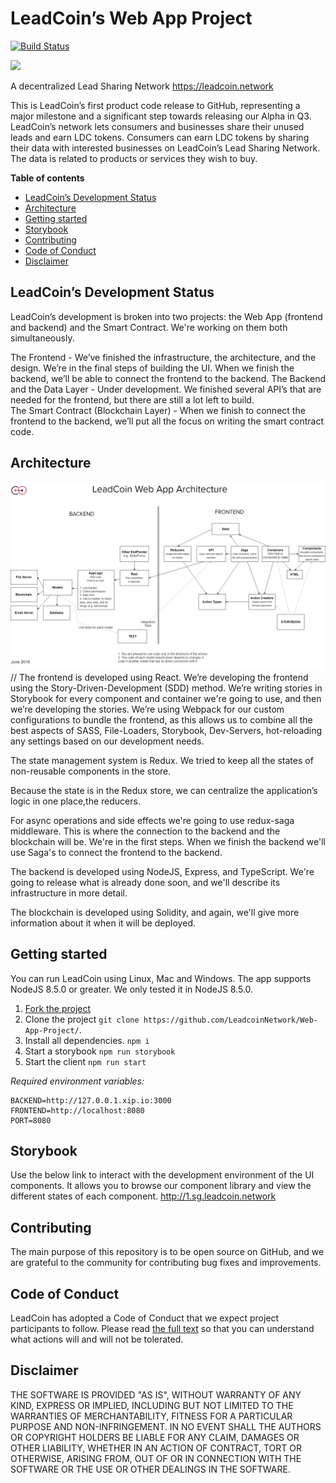 # LeadCoin’s Web App Project

[![Build Status](https://travis-ci.org/LeadcoinNetwork/Web-App-Project.svg?branch=master)](https://travis-ci.org/LeadcoinNetwork/Web-App-Project)

![](https://i.imgur.com/EdTXW8o.png)

A decentralized Lead Sharing Network https://leadcoin.network

This is LeadCoin’s first product code release to GitHub, representing a major milestone and a significant step towards releasing our Alpha in Q3. LeadCoin’s network lets consumers and businesses share their unused leads and earn LDC tokens. Consumers can earn LDC tokens by sharing their data with interested businesses on LeadCoin’s Lead Sharing Network. The data is related to products or services they wish to buy.

**Table of contents**

- [LeadCoin’s Development Status](#leadcoin-s-development-status)
- [Architecture](#architecture)
- [Getting started](#getting-started)
- [Storybook](#storybook)
- [Contributing](#contributing)
- [Code of Conduct](#code-of-conduct)
- [Disclaimer](#disclaimer)

## LeadCoin’s Development Status

LeadCoin’s development is broken into two projects: the Web App (frontend and backend) and the Smart Contract. We're working on them both simultaneously.

The Frontend - We’ve finished the infrastructure, the architecture, and the design. We’re in the final steps of building the UI. When we finish the backend, we’ll be able to connect the frontend to the backend.
The Backend and the Data Layer - Under development. We finished several API’s that are needed for the frontend, but there are still a lot left to build.  
The Smart Contract (Blockchain Layer) - When we finish to connect the frontend to the backend, we’ll put all the focus on writing the smart contract code.

## Architecture

![](./architecture.png)
//
The frontend is developed using React. We’re developing the frontend using the Story-Driven-Development (SDD) method. We’re writing stories in Storybook for every component and container we're going to use, and then we’re developing the stories. We’re using Webpack for our custom configurations to bundle the frontend, as this allows us to combine all the best aspects of SASS, File-Loaders, Storybook, Dev-Servers, hot-reloading any settings based on our development needs.

The state management system is Redux. We tried to keep all the states of non-reusable components in the store.

Because the state is in the Redux store, we can centralize the application’s logic in one place,the reducers.

For async operations and side effects we're going to use redux-saga middleware. This is where the connection to the backend and the blockchain will be. We're in the first steps. When we finish the backend we'll use Saga's to connect the frontend to the backend.

The backend is developed using NodeJS, Express, and TypeScript. We're going to release what is already done soon, and we'll describe its infrastructure in more detail.

The blockchain is developed using Solidity, and again, we'll give more information about it when it will be deployed.

## Getting started

You can run LeadCoin using Linux, Mac and Windows. The app supports NodeJS 8.5.0 or greater. We only tested it in NodeJS 8.5.0.

1.  [Fork the project](https://github.com/LeadcoinNetwork/leadcoin-web/fork)
2.  Clone the project `git clone https://github.com/LeadcoinNetwork/Web-App-Project/`.
3.  Install all dependencies. `npm i`
4.  Start a storybook `npm run storybook`
5.  Start the client `npm run start`

_Required environment variables:_

```
BACKEND=http://127.0.0.1.xip.io:3000
FRONTEND=http://localhost:8080
PORT=8080
```

## Storybook

Use the below link to interact with the development environment of the UI components. It allows you to browse our component library and view the different states of each component.
http://1.sg.leadcoin.network

## Contributing

The main purpose of this repository is to be open source on GitHub, and we are grateful to the community for contributing bug fixes and improvements.

## Code of Conduct

LeadCoin has adopted a Code of Conduct that we expect project participants to follow. Please read [the full text](CODE_OF_CONDUCT.md) so that you can understand what actions will and will not be tolerated.

## Disclaimer

THE SOFTWARE IS PROVIDED "AS IS", WITHOUT WARRANTY OF ANY KIND, EXPRESS OR IMPLIED, INCLUDING BUT NOT LIMITED TO THE WARRANTIES OF MERCHANTABILITY, FITNESS FOR A PARTICULAR PURPOSE AND NON-INFRINGEMENT. IN NO EVENT SHALL THE AUTHORS OR COPYRIGHT HOLDERS BE LIABLE FOR ANY CLAIM, DAMAGES OR OTHER LIABILITY, WHETHER IN AN ACTION OF CONTRACT, TORT OR OTHERWISE, ARISING FROM, OUT OF OR IN CONNECTION WITH THE SOFTWARE OR THE USE OR OTHER DEALINGS IN THE SOFTWARE.
